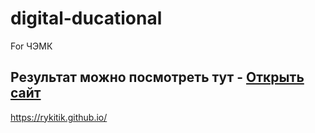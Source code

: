 # digital-ducational
For ЧЭМК
## Результат можно посмотреть тут - [Открыть сайт](https://rykitik.github.io/digital-ducational/ "ЦОК")
https://rykitik.github.io/
